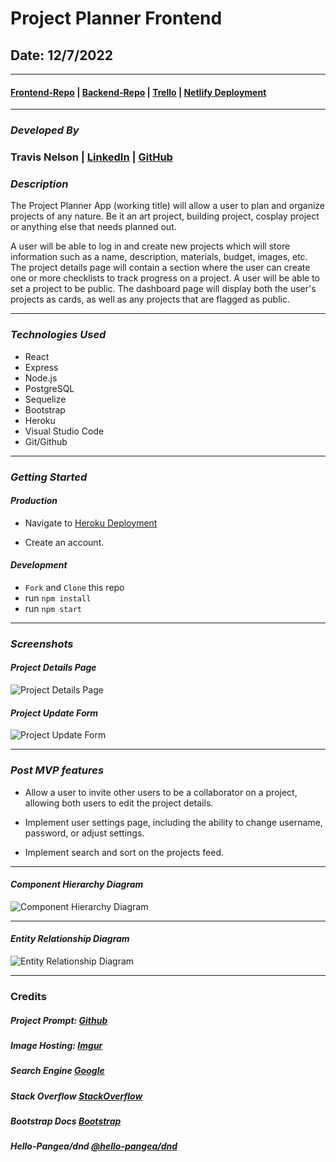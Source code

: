 # Project Planner Frontend

## Date: 12/7/2022

---

#### [Frontend-Repo](https://github.com/tnel91/project-planner-frontend) | [Backend-Repo](https://github.com/tnel91/project-planner-backend) | [Trello](https://trello.com/b/uhNfbuGR/project-planner) | [Netlify Deployment](https://projectly-app.netlify.app/)

---

### **_Developed By_**

### Travis Nelson | [LinkedIn](https://www.linkedin.com/in/travis-nelson91/) | [GitHub](https://github.com/tnel91)

### **_Description_**

The Project Planner App (working title) will allow a user to plan and organize projects of any nature. Be it an art project, building project, cosplay project or anything else that needs planned out.

A user will be able to log in and create new projects which will store information such as a name, description, materials, budget, images, etc. The project details page will contain a section where the user can create one or more checklists to track progress on a project. A user will be able to set a project to be public. The dashboard page will display both the user's projects as cards, as well as any projects that are flagged as public.

---

### **_Technologies Used_**

- React
- Express
- Node.js
- PostgreSQL
- Sequelize
- Bootstrap
- Heroku
- Visual Studio Code
- Git/Github

---

### **_Getting Started_**

#### _Production_

- Navigate to [Heroku Deployment](https://project-planner.herokuapp.com/)

- Create an account.

#### _Development_

- `Fork` and `Clone` this repo
- run `npm install`
- run `npm start`

---

### **_Screenshots_**

#### _Project Details Page_

![Project Details Page](https://i.imgur.com/Uq8uRLn.png)

#### _Project Update Form_

![Project Update Form](https://i.imgur.com/2jODO5Q.png)

---

### **_Post MVP features_**

- Allow a user to invite other users to be a collaborator on a project, allowing both users to edit the project details.

- Implement user settings page, including the ability to change username, password, or adjust settings.

- Implement search and sort on the projects feed.

---

#### _Component Hierarchy Diagram_

![Component Hierarchy Diagram](https://i.imgur.com/LTu92FL.png)

---

#### _Entity Relationship Diagram_

![Entity Relationship Diagram](https://i.imgur.com/x6uh7lT.png)

---

### Credits

##### Project Prompt: [Github](https://github.com/SEI-R-9-19/u4_project_prompt)

##### Image Hosting: [Imgur](https://imgur.com)

##### Search Engine [Google](http://google.com)

##### Stack Overflow [StackOverflow](https://stackoverflow.com/)

##### Bootstrap Docs [Bootstrap](https://getbootstrap.com/docs/)

##### Hello-Pangea/dnd [@hello-pangea/dnd](https://github.com/hello-pangea/dnd)
